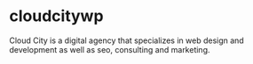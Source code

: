 # cloudcitywp
Cloud City is a digital agency that specializes in web design and development as well as seo, consulting and marketing.

